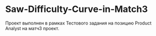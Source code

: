 # Saw-Difficulty-Curve-in-Match3
Проект выполнен в рамках Тестового задания на позицию Product Analyst на матч3 проект.
